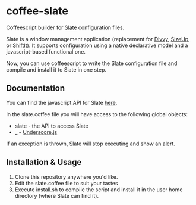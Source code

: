 coffee-slate
============

Coffeescript builder for [Slate](https://github.com/jigish/slate) configuration files.

Slate is a window management application (replacement for [Divvy](http://mizage.com/divvy/), [SizeUp](http://www.irradiatedsoftware.com/sizeup/), or [ShiftIt](https://github.com/fikovnik/ShiftIt)). It supports configuration using a native declarative model and a javascript-based functional one.

Now, you can use coffeescript to write the Slate configuration file and compile and install it to Slate in one step.

## Documentation

You can find the javascript API for Slate [here](https://github.com/jigish/slate/wiki/JavaScript-Configs).

In the slate.coffee file you will have access to the following global objects:

* slate - the API to access Slate
* _ - [Underscore.js](http://underscorejs.org/)

If an exception is thrown, Slate will stop executing and show an alert.

## Installation & Usage

1. Clone this repository anywhere you'd like. 
2. Edit the slate.coffee file to suit your tastes
3. Execute install.sh to compile the script and install it in the user home directory (where Slate can find it).
